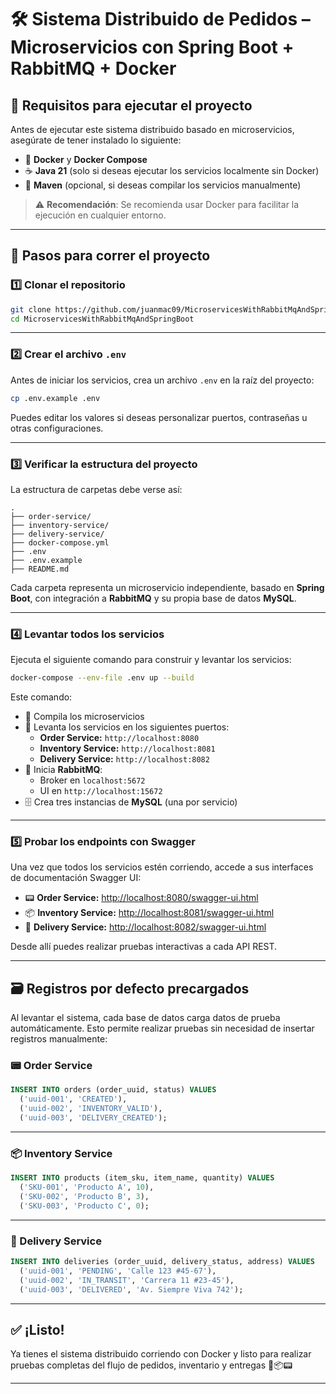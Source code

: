 # 🛠️ Sistema Distribuido de Pedidos – Microservicios con Spring Boot + RabbitMQ + Docker

## 🚀 Requisitos para ejecutar el proyecto

Antes de ejecutar este sistema distribuido basado en microservicios, asegúrate de tener instalado lo siguiente:

- 🐳 **Docker** y **Docker Compose**
- ☕ **Java 21** (solo si deseas ejecutar los servicios localmente sin Docker)
- 🧰 **Maven** (opcional, si deseas compilar los servicios manualmente)

> ⚠️ **Recomendación**: Se recomienda usar Docker para facilitar la ejecución en cualquier entorno.

---

## 💪 Pasos para correr el proyecto

### 1️⃣ Clonar el repositorio

```bash
git clone https://github.com/juanmac09/MicroservicesWithRabbitMqAndSpringBoot.git
cd MicroservicesWithRabbitMqAndSpringBoot
```

---

### 2️⃣ Crear el archivo `.env`

Antes de iniciar los servicios, crea un archivo `.env` en la raíz del proyecto:

```bash
cp .env.example .env
```

Puedes editar los valores si deseas personalizar puertos, contraseñas u otras configuraciones.

---

### 3️⃣ Verificar la estructura del proyecto

La estructura de carpetas debe verse así:

```
.
├── order-service/
├── inventory-service/
├── delivery-service/
├── docker-compose.yml
├── .env
├── .env.example
├── README.md
```

Cada carpeta representa un microservicio independiente, basado en **Spring Boot**, con integración a **RabbitMQ** y su propia base de datos **MySQL**.

---

### 4️⃣ Levantar todos los servicios

Ejecuta el siguiente comando para construir y levantar los servicios:

```bash
docker-compose --env-file .env up --build
```

Este comando:

- 🔨 Compila los microservicios
- 🚀 Levanta los servicios en los siguientes puertos:
  - **Order Service:** `http://localhost:8080`
  - **Inventory Service:** `http://localhost:8081`
  - **Delivery Service:** `http://localhost:8082`
- 🐇 Inicia **RabbitMQ**:
  - Broker en `localhost:5672`
  - UI en `http://localhost:15672`
- 🗄️ Crea tres instancias de **MySQL** (una por servicio)

---

### 5️⃣ Probar los endpoints con Swagger

Una vez que todos los servicios estén corriendo, accede a sus interfaces de documentación Swagger UI:

- 📟 **Order Service:** [http://localhost:8080/swagger-ui.html](http://localhost:8080/swagger-ui.html)
- 📦 **Inventory Service:** [http://localhost:8081/swagger-ui.html](http://localhost:8081/swagger-ui.html)
- 🚚 **Delivery Service:** [http://localhost:8082/swagger-ui.html](http://localhost:8082/swagger-ui.html)

Desde allí puedes realizar pruebas interactivas a cada API REST.

---

## 🗃️ Registros por defecto precargados

Al levantar el sistema, cada base de datos carga datos de prueba automáticamente. Esto permite realizar pruebas sin necesidad de insertar registros manualmente:

### 📟 Order Service

```sql
INSERT INTO orders (order_uuid, status) VALUES 
  ('uuid-001', 'CREATED'),
  ('uuid-002', 'INVENTORY_VALID'),
  ('uuid-003', 'DELIVERY_CREATED');
```

---

### 📦 Inventory Service

```sql
INSERT INTO products (item_sku, item_name, quantity) VALUES
  ('SKU-001', 'Producto A', 10),
  ('SKU-002', 'Producto B', 3),
  ('SKU-003', 'Producto C', 0);
```

---

### 🚚 Delivery Service

```sql
INSERT INTO deliveries (order_uuid, delivery_status, address) VALUES
  ('uuid-001', 'PENDING', 'Calle 123 #45-67'),
  ('uuid-002', 'IN_TRANSIT', 'Carrera 11 #23-45'),
  ('uuid-003', 'DELIVERED', 'Av. Siempre Viva 742');
```

---

## ✅ ¡Listo!

Ya tienes el sistema distribuido corriendo con Docker y listo para realizar pruebas completas del flujo de pedidos, inventario y entregas 🚚📦📟

---
